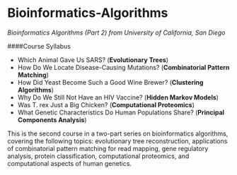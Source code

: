 # Bioinformatics-Algorithms
*Bioinformatics Algorithms (Part 2) from University of California, San Diego*

####Course Syllabus
- Which Animal Gave Us SARS? (**Evolutionary Trees**)
- How Do We Locate Disease-Causing Mutations? (**Combinatorial Pattern Matching**)
- How Did Yeast Become Such a Good Wine Brewer? (**Clustering Algorithms**)
- Why Do We Still Not Have an HIV Vaccine? (**Hidden Markov Models**)
- Was T. rex Just a Big Chicken? (**Computational Proteomics**)
- What Genetic Characteristics Do Human Populations Share? (**Principal Components Analysis**)

This is the second course in a two-part series on bioinformatics algorithms, 
covering the following topics: evolutionary tree reconstruction, 
applications of combinatorial pattern matching for read mapping, gene regulatory analysis, 
protein classification, computational proteomics, and computational aspects of human genetics.


